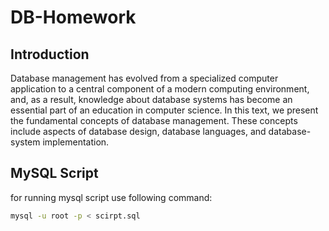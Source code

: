 # DB-Homework
## Introduction
Database management has evolved from a specialized computer application to a
central component of a modern computing environment, and, as a result, knowledge
about database systems has become an essential part of an education in computer
science. In this text, we present the fundamental concepts of database management.
These concepts include aspects of database design, database languages, and
database-system implementation.
## MySQL Script
for running mysql script use following command:
```sh
mysql -u root -p < scirpt.sql
```
